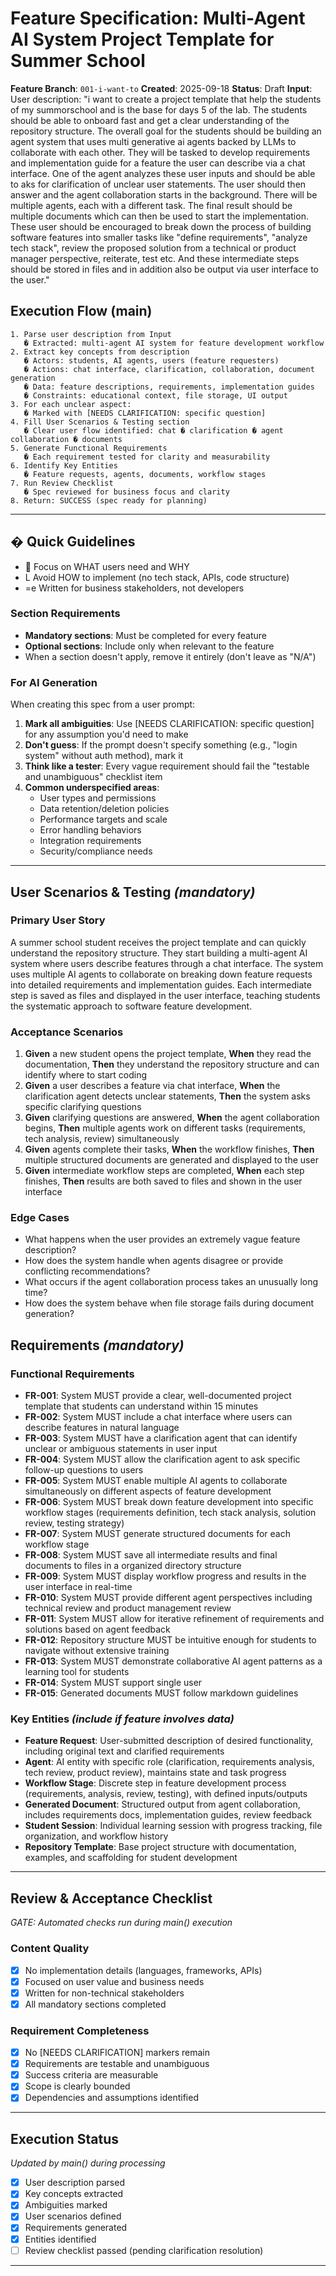 # Feature Specification: Multi-Agent AI System Project Template for Summer School

**Feature Branch**: `001-i-want-to`
**Created**: 2025-09-18
**Status**: Draft
**Input**: User description: "i want to create a project template that help the students of my summorschool and is the base for days 5 of the lab. The students should be able to onboard fast and get a clear understanding of the repository structure. The overall goal for the students should be building an agent system that uses multi generative ai agents backed by LLMs to collaborate with each other. They will be tasked to develop requirements and implementation guide for a feature the user can describe via a chat interface. One of the agent analyzes these user inputs and should be able to aks for clarification of unclear user statements. The user should then answer and the agent collaboration starts in the background. There will be multiple agents, each with a different task. The final result should be multiple documents which can then be used to start the implementation. These user should be encouraged to break down the process of building software features into smaller tasks like "define requirements", "analyze tech stack", review the proposed solution from a technical or product manager perspective, reiterate, test etc. And these intermediate steps should be stored in files and in addition also be output via user interface to the user."

## Execution Flow (main)
```
1. Parse user description from Input
   � Extracted: multi-agent AI system for feature development workflow
2. Extract key concepts from description
   � Actors: students, AI agents, users (feature requesters)
   � Actions: chat interface, clarification, collaboration, document generation
   � Data: feature descriptions, requirements, implementation guides
   � Constraints: educational context, file storage, UI output
3. For each unclear aspect:
   � Marked with [NEEDS CLARIFICATION: specific question]
4. Fill User Scenarios & Testing section
   � Clear user flow identified: chat � clarification � agent collaboration � documents
5. Generate Functional Requirements
   � Each requirement tested for clarity and measurability
6. Identify Key Entities
   � Feature requests, agents, documents, workflow stages
7. Run Review Checklist
   � Spec reviewed for business focus and clarity
8. Return: SUCCESS (spec ready for planning)
```

---

## � Quick Guidelines
-  Focus on WHAT users need and WHY
- L Avoid HOW to implement (no tech stack, APIs, code structure)
- =e Written for business stakeholders, not developers

### Section Requirements
- **Mandatory sections**: Must be completed for every feature
- **Optional sections**: Include only when relevant to the feature
- When a section doesn't apply, remove it entirely (don't leave as "N/A")

### For AI Generation
When creating this spec from a user prompt:
1. **Mark all ambiguities**: Use [NEEDS CLARIFICATION: specific question] for any assumption you'd need to make
2. **Don't guess**: If the prompt doesn't specify something (e.g., "login system" without auth method), mark it
3. **Think like a tester**: Every vague requirement should fail the "testable and unambiguous" checklist item
4. **Common underspecified areas**:
   - User types and permissions
   - Data retention/deletion policies
   - Performance targets and scale
   - Error handling behaviors
   - Integration requirements
   - Security/compliance needs

---

## User Scenarios & Testing *(mandatory)*

### Primary User Story
A summer school student receives the project template and can quickly understand the repository structure. They start building a multi-agent AI system where users describe features through a chat interface. The system uses multiple AI agents to collaborate on breaking down feature requests into detailed requirements and implementation guides. Each intermediate step is saved as files and displayed in the user interface, teaching students the systematic approach to software feature development.

### Acceptance Scenarios
1. **Given** a new student opens the project template, **When** they read the documentation, **Then** they understand the repository structure and can identify where to start coding
2. **Given** a user describes a feature via chat interface, **When** the clarification agent detects unclear statements, **Then** the system asks specific clarifying questions
3. **Given** clarifying questions are answered, **When** the agent collaboration begins, **Then** multiple agents work on different tasks (requirements, tech analysis, review) simultaneously
4. **Given** agents complete their tasks, **When** the workflow finishes, **Then** multiple structured documents are generated and displayed to the user
5. **Given** intermediate workflow steps are completed, **When** each step finishes, **Then** results are both saved to files and shown in the user interface

### Edge Cases
- What happens when the user provides an extremely vague feature description?
- How does the system handle when agents disagree or provide conflicting recommendations?
- What occurs if the agent collaboration process takes an unusually long time?
- How does the system behave when file storage fails during document generation?

## Requirements *(mandatory)*

### Functional Requirements
- **FR-001**: System MUST provide a clear, well-documented project template that students can understand within  15 minutes
- **FR-002**: System MUST include a chat interface where users can describe features in natural language
- **FR-003**: System MUST have a clarification agent that can identify unclear or ambiguous statements in user input
- **FR-004**: System MUST allow the clarification agent to ask specific follow-up questions to users
- **FR-005**: System MUST enable multiple AI agents to collaborate simultaneously on different aspects of feature development
- **FR-006**: System MUST break down feature development into specific workflow stages (requirements definition, tech stack analysis, solution review, testing strategy)
- **FR-007**: System MUST generate structured documents for each workflow stage
- **FR-008**: System MUST save all intermediate results and final documents to files in a organized directory structure
- **FR-009**: System MUST display workflow progress and results in the user interface in real-time
- **FR-010**: System MUST provide different agent perspectives including technical review and product management review
- **FR-011**: System MUST allow for iterative refinement of requirements and solutions based on agent feedback
- **FR-012**: Repository structure MUST be intuitive enough for students to navigate without extensive training
- **FR-013**: System MUST demonstrate collaborative AI agent patterns as a learning tool for students
- **FR-014**: System MUST support single user
- **FR-015**: Generated documents MUST follow markdown guidelines

### Key Entities *(include if feature involves data)*
- **Feature Request**: User-submitted description of desired functionality, including original text and clarified requirements
- **Agent**: AI entity with specific role (clarification, requirements analysis, tech review, product review), maintains state and task progress
- **Workflow Stage**: Discrete step in feature development process (requirements, analysis, review, testing), with defined inputs/outputs
- **Generated Document**: Structured output from agent collaboration, includes requirements docs, implementation guides, review feedback
- **Student Session**: Individual learning session with progress tracking, file organization, and workflow history
- **Repository Template**: Base project structure with documentation, examples, and scaffolding for student development

---

## Review & Acceptance Checklist
*GATE: Automated checks run during main() execution*

### Content Quality
- [x] No implementation details (languages, frameworks, APIs)
- [x] Focused on user value and business needs
- [x] Written for non-technical stakeholders
- [x] All mandatory sections completed

### Requirement Completeness
- [x] No [NEEDS CLARIFICATION] markers remain
- [x] Requirements are testable and unambiguous
- [x] Success criteria are measurable
- [x] Scope is clearly bounded
- [x] Dependencies and assumptions identified

---

## Execution Status
*Updated by main() during processing*

- [x] User description parsed
- [x] Key concepts extracted
- [x] Ambiguities marked
- [x] User scenarios defined
- [x] Requirements generated
- [x] Entities identified
- [ ] Review checklist passed (pending clarification resolution)

---